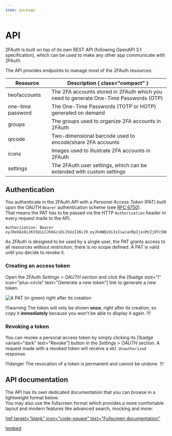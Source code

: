 ```yaml
---
icon: package
---
```

# API

2FAuth is built on top of its own REST API (following OpenAPI 3.1 specification), which can be used to make any other app communicate with 2FAuth.

The API provides endpoints to manage most of the 2FAuth resources:

Resource   | Description { class="compact" }
---    | ---
twofaccounts | The 2FA accounts stored in 2FAuth which you need to generate One-Time Passwords (OTP)
one-time password | The One-Time Passwords (TOTP or HOTP) generated on demand
groups | The groups used to organize 2FA accounts in 2FAuth
qrcode | Two-dimensional barcode used to encode/share 2FA accounts
icons | Images used to illustrate 2FA accounts in 2FAuth
settings | The 2FAuth user settings, which can be extended with custom settings

## Authentication

You authenticate in the 2FAuth API with a _Personal Access Token_ (PAT) built upon the OAUTH `Bearer` authentication scheme (see <a href="https://datatracker.ietf.org/doc/html/rfc6750" target="_blank">RFC 6750</a>).  
That means the PAT has to be passed via the HTTP `Authorization` header in every request made to the API.

```http
Authorization: Bearer eyJ0eXAiOiJKV1QiLCJhbGciOiJSUzI1NiJ9.eyJhdWQiOiIxIiwianRpIjoiMzZjOTc5NmFlZGI2OGQyYmE2YTIyMTE0NTN
```

As 2FAuth is designed to be used by a single user, the PAT grants access to all resources without restriction; there is no scope defined. A PAT is valid until you decide to revoke it.

### Creating an access token

Open the 2FAuth _Settings > OAUTH_ section and click the [!badge size="l" icon="plus-circle" text="Generate a new token"] link to generate a new token.

![A PAT (in green) right after its creation](/static/personal_access_token.png)

!!!warning
The token will only be shown __once__, right after its creation, so copy it __immediately__ because you won't be able to display it again.
!!!

### Revoking a token

You can revoke a personal access token by simply clicking its [!badge variant="dark" text="Revoke"] button in the _Settings > OAUTH_ section. A request made with a revoked token will receive a `401 Unauthorized` response.

!!!danger
The revocation of a token is permanent and cannot be undone.
!!!

## API documentation

The API has its own dedicated documentation that you can browse in a lightweight format below.  
You may also use the fullscreen format which provides a more comfortable layout and modern features like advanced search, mocking and more:

[!ref target="blank" icon="code-square" text="Fullscreen documentation"](/resources/rapidoc.html)

[!embed](/resources/rapidoc-embeded.html)

